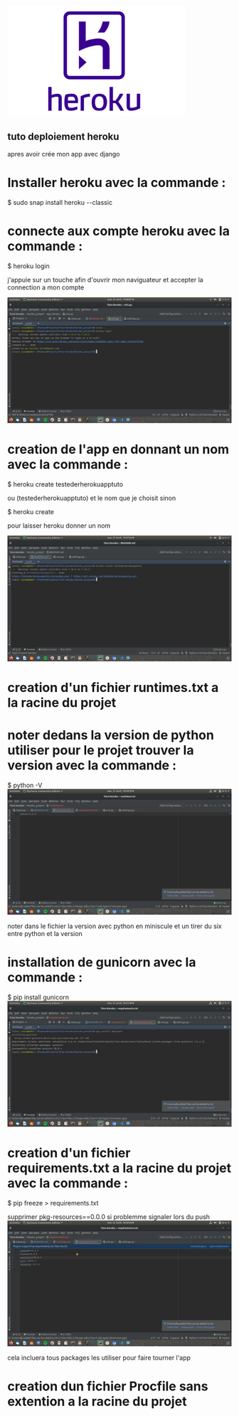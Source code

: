 ![alt text](https://raw.githubusercontent.com/Nicolas-Turck/Tuto-deployement-heroku/master/heroku_project/media/hlogo.png)

## tuto deploiement heroku

apres avoir crée mon app avec django

# Installer heroku avec la commande :
$ sudo snap install heroku --classic

# connecte aux compte heroku avec la commande :
$ heroku login

j'appuie sur un touche afin d'ouvrir mon naviguateur et accepter la connection a mon compte

![alt text](https://raw.githubusercontent.com/Nicolas-Turck/Tuto-deployement-heroku/master/heroku_project/media/herokulogin.png)

# creation de l'app en donnant un nom avec la commande :

$ heroku create testederherokuapptuto

ou (testederherokuapptuto) et le nom que je choisit sinon

$ heroku create 

pour laisser heroku donner un nom

![alt text](https://raw.githubusercontent.com/Nicolas-Turck/Tuto-deployement-heroku/master/heroku_project/media/herokucreateapp.png)

# creation d'un fichier runtimes.txt a la racine du projet
# noter dedans la version de python utiliser pour le projet trouver la version avec la commande :
$ python -V
![alt text](https://raw.githubusercontent.com/Nicolas-Turck/Tuto-deployement-heroku/master/heroku_project/media/runtimes.png)

noter dans le fichier la version avec python en miniscule et un tirer du six entre python et la version 
# installation de gunicorn avec la commande :
$ pip install gunicorn 
![alt text](https://raw.githubusercontent.com/Nicolas-Turck/Tuto-deployement-heroku/master/heroku_project/media/gunicorn.png)

# creation d'un fichier requirements.txt a la racine du projet avec la commande :

$ pip freeze > requirements.txt

supprimer  pkg-resources==0.0.0 si problemme signaler lors du push
![alt text](https://raw.githubusercontent.com/Nicolas-Turck/Tuto-deployement-heroku/master/heroku_project/media/requirements.png)

cela incluera tous packages les utiliser pour faire tourner l'app 
# creation dun fichier Procfile sans extention a la racine du projet